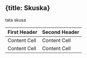 {title: Skuska}
---
tata skusa

First Header  | Second Header
------------- | -------------
Content Cell  | Content Cell
Content Cell  | Content Cell